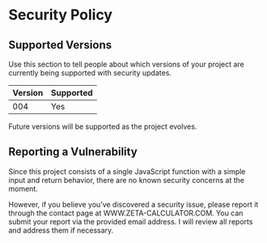 # Security Policy

## Supported Versions

Use this section to tell people about which versions of your project are
currently being supported with security updates.

| Version | Supported          |
| ------- | ------------------ |
| 004     | Yes                |
Future versions will be supported as the project evolves.

## Reporting a Vulnerability

Since this project consists of a single JavaScript function with a simple input and return behavior,
there are no known security concerns at the moment.

However, if you believe you’ve discovered a security issue, please report it through the contact page at WWW.ZETA-CALCULATOR.COM.
You can submit your report via the provided email address.
I will review all reports and address them if necessary.
